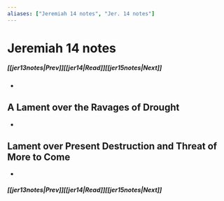 ```yaml
---
aliases: ["Jeremiah 14 notes", "Jer. 14 notes"]
---
```

# Jeremiah 14 notes
##### <span class=arrow-left></span>[[jer13notes|Prev]]<span class=navigation-separator></span>[[jer14|Read]]<span class=navigation-separator></span>[[jer15notes|Next]]<span class=arrow-right></span>
- 
## A Lament over the Ravages of Drought
- 
## Lament over Present Destruction and Threat of More to Come
- 
##### <span class=arrow-left></span>[[jer13notes|Prev]]<span class=navigation-separator></span>[[jer14|Read]]<span class=navigation-separator></span>[[jer15notes|Next]]<span class=arrow-right></span>